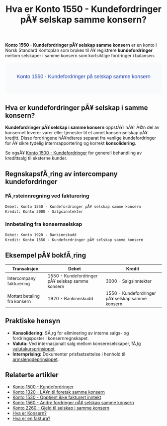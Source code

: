 ﻿---
title: "Hva er Konto 1550 - Kundefordringer pÃ¥ selskap samme konsern?"
meta_title: "1550-kundefordringer-pa-selskap-samme-konsern"
meta_description: '**Konto 1550 - Kundefordringer pÃ¥ selskap samme konsern** er en konto i Norsk Standard Kontoplan som brukes til Ã¥ registrere **kundefordringer** mellom selska...'
slug: 1550-kundefordringer-pa-selskap-samme-konsern
type: blog
layout: pages/single
---

**Konto 1550 - Kundefordringer pÃ¥ selskap samme konsern** er en konto i Norsk Standard Kontoplan som brukes til Ã¥ registrere **kundefordringer** mellom selskaper i samme konsern som kortsiktige fordringer i balansen.

![Illustrasjon av konto 1550 Kundefordringer pÃ¥ selskap samme konsern](1550-kundefordringer-pa-selskap-samme-konsern-image.svg)

## Hva er kundefordringer pÃ¥ selskap i samme konsern?

**Kundefordringer pÃ¥ selskap i samme konsern** oppstÃ¥r nÃ¥r Ã©n del av konsernet leverer varer eller tjenester til et annet konsernselskap pÃ¥ kreditt. Disse fordringene hÃ¥ndteres separat fra vanlige kundefordringer for Ã¥ sikre tydelig internrapportering og korrekt **konsolidering**.

Se ogsÃ¥ [Konto 1500 - Kundefordringer](/blogs/kontoplan/1500-kundefordringer "Konto 1500 - Kundefordringer") for generell behandling av kredittsalg til eksterne kunder.

## RegnskapsfÃ¸ring av intercompany kundefordringer

### FÃ¸rsteinnregning ved fakturering
```plaintext
Debet: Konto 1550 - Kundefordringer pÃ¥ selskap samme konsern
Kredit: Konto 3000 - Salgsinntekter
```

### Innbetaling fra konsernselskap
```plaintext
Debet: Konto 1920 - Bankinnskudd
Kredit: Konto 1550 - Kundefordringer pÃ¥ selskap samme konsern
```

## Eksempel pÃ¥ bokfÃ¸ring

| Transaksjon                     | Debet                                                          | Kredit                                    |
|---------------------------------|---------------------------------------------------------------|-------------------------------------------|
| Intercompany fakturering        | 1550 - Kundefordringer pÃ¥ selskap samme konsern               | 3000 - Salgsinntekter                     |
| Mottatt betaling fra konsern    | 1920 - Bankinnskudd                                           | 1550 - Kundefordringer pÃ¥ selskap samme konsern |

## Praktiske hensyn

* **Konsolidering:** SÃ¸rg for eliminering av interne salgs- og fordringsposter i konsernregnskapet.
* **Valuta:** Ved internasjonalt salg mellom konsernselskaper, fÃ¸lg [valutakursprinsippet](/blogs/regnskap/hva-er-valutakurs "Hva er Valutakurs? Prinsipper for valutahÃ¥ndtering i regnskap").
* **Internprising:** Dokumenter prisfastsettelse i henhold til [armslengdeprinsippet](/blogs/regnskap/hva-er-internprising "Hva er Internprising? Retningslinjer for konserninternt salg").

## Relaterte artikler

* [Konto 1500 - Kundefordringer](/blogs/kontoplan/1500-kundefordringer "Konto 1500 - Kundefordringer")
* [Konto 1320 - LÃ¥n til foretak samme konsern](/blogs/kontoplan/1320-lan-til-foretak-samme-konsern "Konto 1320 - LÃ¥n til foretak samme konsern")
* [Konto 1530 - Opptjent ikke fakturert inntekt](/blogs/kontoplan/1530-opptjent-ikke-fakturert-inntekt "Konto 1530 - Opptjent ikke fakturert inntekt")
* [Konto 1560 - Andre fordringer pÃ¥ selskap samme konsern](/blogs/kontoplan/1560-andre-fordringer-pa-selskap-samme-konsern "Konto 1560 - Andre fordringer pÃ¥ selskap samme konsern")
* [Konto 2260 - Gjeld til selskap i samme konsern](/blogs/kontoplan/2260-gjeld-til-selskap-i-samme-konsern "Konto 2260 - Gjeld til selskap i samme konsern")
* [Hva er Konsern?](/blogs/regnskap/hva-er-konsern "Hva er Konsern? Komplett Guide til Konsernstrukturer og Konsernregnskap")
* [Hva er en faktura?](/blogs/regnskap/hva-er-en-faktura "Hva er en Faktura? En Guide til Norske Fakturakrav")

